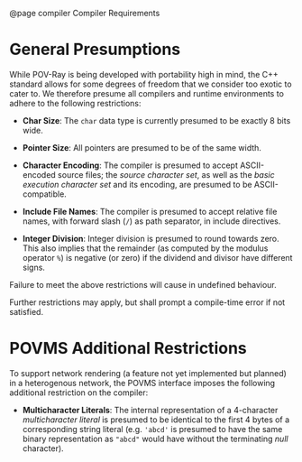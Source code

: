 @page compiler  Compiler Requirements


General Presumptions
====================

While POV-Ray is being developed with portability high in mind, the C++ standard allows for some degrees of freedom that
we consider too exotic to cater to. We therefore presume all compilers and runtime environments to adhere to the
following restrictions:

  - **Char Size**: The `char` data type is currently presumed to be exactly 8 bits wide.

  - **Pointer Size**: All pointers are presumed to be of the same width.

  - **Character Encoding**: The compiler is presumed to accept ASCII-encoded source files; the _source character set_,
    as well as the _basic execution character set_ and its encoding, are presumed to be ASCII-compatible.

  - **Include File Names**: The compiler is presumed to accept relative file names, with forward slash (`/`) as path
    separator, in include directives.

  - **Integer Division**: Integer division is presumed to round towards zero. This also implies that the remainder (as
    computed by the modulus operator `%`) is negative (or zero) if the dividend and divisor have different signs.

Failure to meet the above restrictions will cause in undefined behaviour.

Further restrictions may apply, but shall prompt a compile-time error if not satisfied.


POVMS Additional Restrictions
=============================

To support network rendering (a feature not yet implemented but planned) in a heterogenous network, the POVMS interface
imposes the following additional restriction on the compiler:

  - **Multicharacter Literals**: The internal representation of a 4-character _multicharacter literal_ is presumed to
    be identical to the first 4 bytes of a corresponding string literal (e.g. `'abcd'` is presumed to have the same
    binary representation as `"abcd"` would have without the terminating _null_ character).
